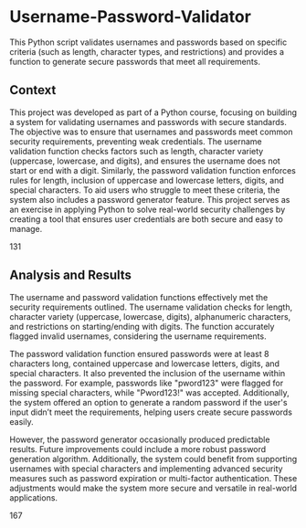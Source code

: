 # Username-Password-Validator
This Python script validates usernames and passwords based on specific criteria (such as length, character types, and restrictions) and provides a function to generate secure passwords that meet all requirements.

## Context
This project was developed as part of a Python course, focusing on building a system for validating usernames and passwords with secure standards. The objective was to ensure that usernames and passwords meet common security requirements, preventing weak credentials. The username validation function checks factors such as length, character variety (uppercase, lowercase, and digits), and ensures the username does not start or end with a digit. Similarly, the password validation function enforces rules for length, inclusion of uppercase and lowercase letters, digits, and special characters. To aid users who struggle to meet these criteria, the system also includes a password generator feature. This project serves as an exercise in applying Python to solve real-world security challenges by creating a tool that ensures user credentials are both secure and easy to manage.

131

## Analysis and Results
The username and password validation functions effectively met the security requirements outlined. The username validation checks for length, character variety (uppercase, lowercase, digits), alphanumeric characters, and restrictions on starting/ending with digits. The function accurately flagged invalid usernames, considering the username requirements.

The password validation function ensured passwords were at least 8 characters long, contained uppercase and lowercase letters, digits, and special characters. It also prevented the inclusion of the username within the password. For example, passwords like "pword123" were flagged for missing special characters, while "Pword123!" was accepted. Additionally, the system offered an option to generate a random password if the user's input didn’t meet the requirements, helping users create secure passwords easily.

However, the password generator occasionally produced predictable results. Future improvements could include a more robust password generation algorithm. Additionally, the system could benefit from supporting usernames with special characters and implementing advanced security measures such as password expiration or multi-factor authentication. These adjustments would make the system more secure and versatile in real-world applications.

167
